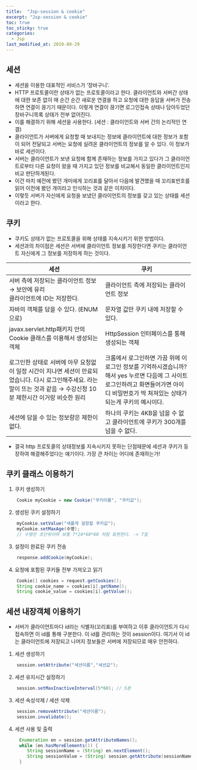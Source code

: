 ```yaml
---
title:  "Jsp-session & cookie"
excerpt: "Jsp-session & cookie"
toc: true
toc_sticky: true  
categories:
  - Jsp
last_modified_at: 2019-09-29
---
```


## **세션**
- 세션을 이용한 대표적인 서비스가 ‘장바구니’.
- HTTP 프로토콜이란 상태가 없는 프로토콜이라고 한다. 클라이언트와 서버간 상태에 대한 보존 없이 매 순간 순간 새로운 연결을 하고 요청에 대한 응답을 서버가 전송하면 연결이 끊기기 때문이다. 이렇게 연결이 끊기면 로그인접속 상태나 담아두었던 장바구니목록 상태가 전부 없어진다.
- 이를 해결하기 위해 세션을 사용한다. (세션 : 클라이언트와 서버 간의 논리적인 연결)
- 클라이언트가 서버에게 요청할 때 보내지는 정보에 클라이언트에 대한 정보가 포함이 되어 전달되고 서버는 요청에 실려온 클라이언트의 정보를 알 수 있다. 이 정보가 바로 세션이다.
- 서버는 클라이언트가 보낸 요청에 함께 존재하는 정보를 가지고 있다가 그 클라이언트로부터 다른 요청이 왔을 때 가지고 있던 정보를 비교해서 동일한 클라이언트인지 비교 판단하게된다.
- 이건 마치 예전에 봤던 개미에게 꼬리표를 달아서 다음에 발견했을 때 꼬리표번호를 읽어 이전에 봤던 개미라고 인식하는 것과 같은 이치이다.
- 이렇듯 서버가 자신에게 요청을 보냈던 클라이언트의 정보를 갖고 있는 상태를 세션이라고 한다.  

## **쿠키**
- 쿠키도 상태가 없는 프로토콜을 위해 상태를 지속시키기 위한 방법이다.
- 세션과의 차이점은 세션은 서버에 클라이언트 정보를 저장한다면 쿠키는 클라이언트 자신에게 그 정보를 저장하게 하는 것이다.


| **세션**                                                                                             | **쿠키**                                                                                                     |
| -------------------------------------------------------------------------------------------------- | ---------------------------------------------------------------------------------------------------------- |
| 서버 측에 저장되는 클라이언트 정보 → 보안에 유리<br>클라이언트에 ID는 저장한다.                                                   | 클라이언트 측에 저장되는 클라이언트 정보                                                                                     |
| 자바의 객체를 담을 수 있다. (ENUM으로)                                                                          | 문자열 값만 쿠키 내에 저장할 수 있다.                                                                                     |
| javax.servlet.http패키지 안의 Cookie 클래스를 이용해서 생성되는 객체                                                  | HttpSession 인터페이스를 통해 생성되는 객체                                                                              |
| 로그인한 상태로 서버에 아무 요청없이 일정 시간이 지나면 세션이 만료되었습니다. 다시 로그인해주세요. 라는 말이 뜨는 것과 같음 → 수강신청 10분 제한시간 이거랑 비슷한 원리 | 크롬에서 로그인하면 가끔 위에 이 로그인 정보를 기억하시겠습니까? 해서 yes 누르면 다음에 그 사이트 로그인하려고 화면들어가면 아이디 비밀번호가 딱 쳐져있는 상태가 되는게 쿠키의 예시이다. |
| 세션에 담을 수 있는 정보량은 제한이 없다.                                                                           | 하나의 쿠키는 4KB을 넘을 수 없고 클라이언트에 쿠키가 300개를 넘을 수 없다.                                                             |

- 결국 http 프로토콜의 상태정보를 지속시키지 못하는 단점때문에 세션과 쿠키가 등장하여 해결해주었다는 얘기이다. 가장 큰 차이는 어디에 존재하는가!


## **쿠키 클래스 이용하기**  

1. 쿠키 생성하기
```java
    Cookie myCookie = new Cookie("쿠키이름", "쿠키값");
```

2. 생성된 쿠키 설정하기
```java
    myCookie.setValue("새롭게 설정할 쿠키값");
    myCookie.setMaxAge(수명);
    // 수명은 초단위이며 보통 7*24*60*60 처럼 표현한다. -> 7일
```

3. 설정이 완료된 쿠키 전송
```java
    response.addCookie(myCookie);
```

4. 요청에 포함된 쿠키들 전부 가져오고 읽기
```java
    Cookie[] cookies = request.getCookies();
    String cookie_name = cookies[i].getName();
    String cookie_value = cookies[i].getValue();
```

## **세션 내장객체 이용하기**
- 서버가 클라이언트마다 id라는 식별자(꼬리표)를 부여하고 이후 클라이언트가 다시 접속하면 이 id를 통해 구분한다. 이 id를 관리하는 것이 session이다. 여기서 이 id는 클라이언트에 저장되고 나머지 정보들은 서버에 저장되므로 매우 안전하다.  

1. 세션 생성하기
```java
    session.setAttribute("세션이름","세션값");
```

2. 세션 유지시간 설정하기
```java
    session.setMaxInactiveInterval(5*60); // 5분
```

3. 세션 속성삭제 / 세션 삭제
```java
    session.removeAttribute("세션이름");
    session.invalidate();
```

4. 세션 사용 및 출력
```java
     Enumeration en = session.getAttributeNames();
     while (en.hasMoreElements()) {
        String sessionName = (String) en.nextElement();
        String sessionValue = (String) session.getAttribute(sessionName);
     }
```
